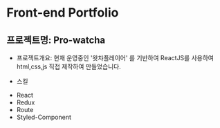 # Front-end Portfolio

## 프로젝트명: Pro-watcha

* 프로젝트개요: 현재 운영중인 '왓챠플레이어' 를 기반하여 ReactJS를 사용하여 html,css,js 직접 제작하여 만들었습니다.  

* 스킬
- React
- Redux
- Route
- Styled-Component





